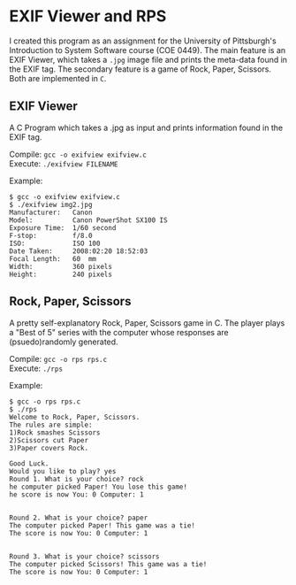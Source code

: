 # EXIF Viewer and RPS
I created this program as an assignment for the University of Pittsburgh's Introduction to System Software course (COE 0449).  The main feature is an EXIF Viewer, which takes a `.jpg` image file and prints the meta-data found in the EXIF tag.  The secondary feature is a game of Rock, Paper, Scissors.  Both are implemented in `C`.
## EXIF Viewer
A C Program which takes a .jpg as input and prints information found in the EXIF tag.

Compile: `gcc -o exifview exifview.c`  
Execute: `./exifview FILENAME`

Example:
```
$ gcc -o exifview exifview.c
$ ./exifview img2.jpg
Manufacturer:   Canon
Model:          Canon PowerShot SX100 IS
Exposure Time:  1/60 second
F-stop:         f/8.0
ISO:            ISO 100
Date Taken:     2008:02:20 18:52:03
Focal Length:   60  mm
Width:          360 pixels
Height:         240 pixels

```


## Rock, Paper, Scissors
A pretty self-explanatory Rock, Paper, Scissors game in C. The player plays a "Best of 5" series with the computer whose responses are (psuedo)randomly generated.

Compile: `gcc -o rps rps.c`  
Execute: `./rps`

Example:  
```
$ gcc -o rps rps.c
$ ./rps
Welcome to Rock, Paper, Scissors.
The rules are simple:
1)Rock smashes Scissors
2)Scissors cut Paper
3)Paper covers Rock.

Good Luck.
Would you like to play? yes
Round 1. What is your choice? rock
he computer picked Paper! You lose this game!
he score is now You: 0 Computer: 1


Round 2. What is your choice? paper
The computer picked Paper! This game was a tie!
The score is now You: 0 Computer: 1


Round 3. What is your choice? scissors
The computer picked Scissors! This game was a tie!
The score is now You: 0 Computer: 1
```
